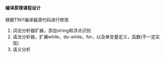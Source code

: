 #### 编译原理课程设计
根据TINY编译器源代码进行修改

1. 词法分析器扩展，添加string和浮点识别
2. 语法分析器，扩展while，do-while，for，以及单变量定义，函数(不一定实现)
3. 语义分析